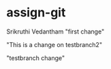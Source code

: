 # assign-git
Srikruthi Vedantham
"first change"

"This is a change on testbranch2"

"testbranch change"

